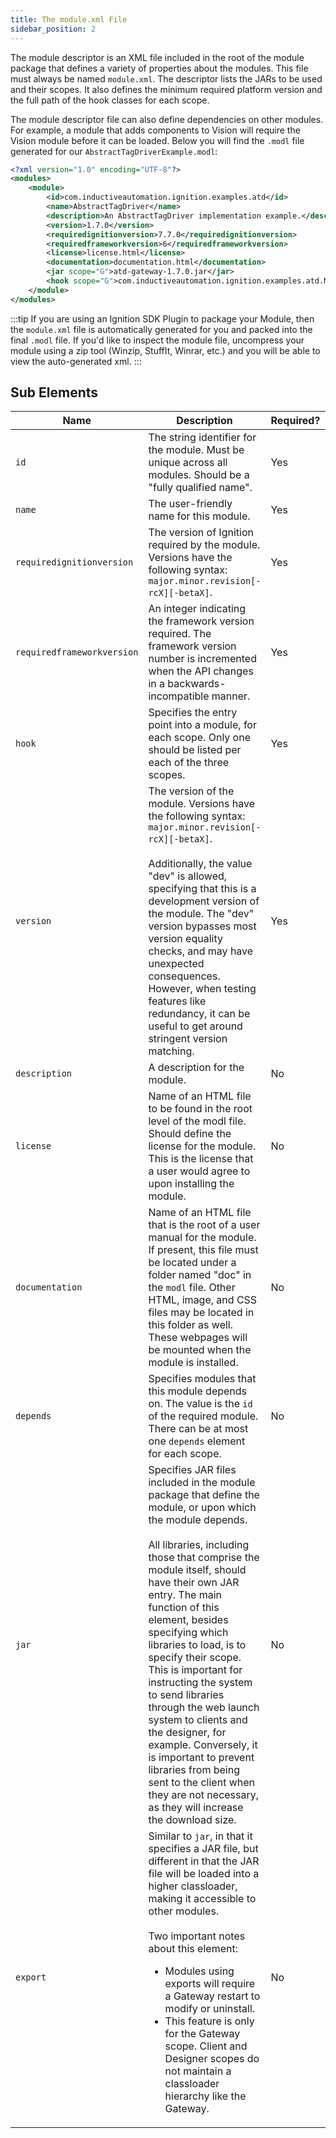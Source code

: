 ```yaml
---
title: The module.xml File
sidebar_position: 2
---
```

The module descriptor is an XML file included in the root of the module package that defines a variety of properties about the modules. This file must always be named `module.xml`. The descriptor lists the JARs to be used and their scopes. It also defines the minimum required platform version and the full path of the hook classes for each scope.

The module descriptor file can also define dependencies on other modules. For example, a module that adds components to Vision will require the Vision module before it can be loaded.  Below you will find the `.modl` file generated for our `AbstractTagDriverExample.modl`:

```xml title=module.xml
<?xml version="1.0" encoding="UTF-8"?>
<modules>
    <module>
        <id>com.inductiveautomation.ignition.examples.atd</id>
        <name>AbstractTagDriver</name>
        <description>An AbstractTagDriver implementation example.</description>
        <version>1.7.0</version>
        <requiredignitionversion>7.7.0</requiredignitionversion>
        <requiredframeworkversion>6</requiredframeworkversion>
        <license>license.html</license>
        <documentation>documentation.html</documentation>
        <jar scope="G">atd-gateway-1.7.0.jar</jar>
        <hook scope="G">com.inductiveautomation.ignition.examples.atd.ModuleHook</hook>
    </module>
</modules>
```
:::tip
If you are using an Ignition SDK Plugin to package your Module, then the `module.xml` file is automatically generated for you and packed into the final `.modl` file.  If you'd like to inspect the module file, uncompress your module using a zip tool (Winzip, StuffIt, Winrar, etc.) and you will be able to view the auto-generated xml.
:::

## Sub Elements

| Name | Description | Required? | Attributes |
|------|-------------|-----------|------------|
| `id` | The string identifier for the module. Must be unique across all modules. Should be a "fully qualified name". | Yes | n/a |
| `name` | The user-friendly name for this module. | Yes | n/a |
| `requiredignitionversion` | The version of Ignition required by the module. Versions have the following syntax: `major.minor.revision[-rcX][-betaX]`. | Yes | n/a |
| `requiredframeworkversion` | An integer indicating the framework version required. The framework version number is incremented when the API changes in a backwards-incompatible manner. | Yes | n/a |
| `hook` | Specifies the entry point into a module, for each scope.  Only one should be listed per each of the three scopes. | Yes | scope |
| `version` | The version of the module. Versions have the following syntax: `major.minor.revision[-rcX][-betaX]`.<br /><br />Additionally, the value "dev" is allowed, specifying that this is a development version of the module. The "dev" version bypasses most version equality checks, and may have unexpected consequences. However, when testing features like redundancy, it can be useful to get around stringent version matching. | Yes | n/a |
| `description` | A description for the module. | No | n/a |
| `license` | Name of an HTML file to be found in the root level of the modl file. Should define the license for the module. This is the license that a user would agree to upon installing the module. | No | n/a |
| `documentation` | Name of an HTML file that is the root of a user manual for the module. If present, this file must be located under a folder named "doc" in the `modl` file. Other HTML, image, and CSS files may be located in this folder as well. These webpages will be mounted when the module is installed. | No | n/a |
| `depends` | Specifies modules that this module depends on. The value is the `id` of the required module. There can be at most one `depends` element for each scope. | No | scope |
| `jar` | Specifies JAR files included in the module package that define the module, or upon which the module depends.<br /><br />All libraries, including those that comprise the module itself, should have their own JAR entry.  The main function of this element, besides specifying which libraries to load, is to specify their scope.  This is important for instructing the system to send libraries through the web launch system to clients and the designer, for example.  Conversely, it is important to prevent libraries from being sent to the client when they are not necessary, as they will increase the download size. | No | scope<br />os |
| `export` | Similar to `jar`, in that it specifies a JAR file, but different in that the JAR file will be loaded into a higher classloader, making it accessible to other modules.<br /><br />Two important notes about this element:<br /><ul><li>Modules using exports will require a Gateway restart to modify or uninstall.</li><li>This feature is only for the Gateway scope. Client and Designer scopes do not maintain a classloader hierarchy like the Gateway.</li></ul> | No | n/a |
